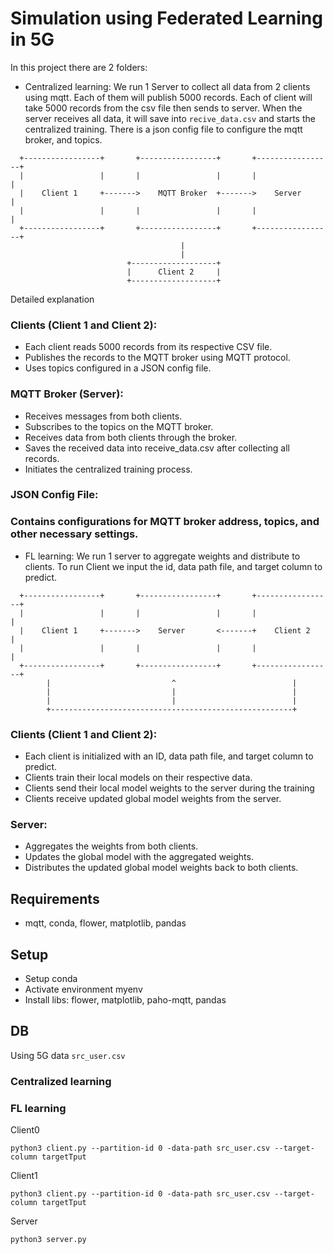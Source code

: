 # Simulation using Federated Learning in 5G


In this project there are 2 folders:
- Centralized learning: We run 1 Server to collect all data from 2 clients using mqtt. Each of them will publish 5000 records. Each of client will take 5000 records from the csv file then sends to server. When the server receives all data, it will save into `recive_data.csv` and starts the centralized training. There is a json config file to configure the mqtt broker, and topics.
```
  +-----------------+       +-----------------+       +-----------------+
  |                 |       |                 |       |                 |
  |    Client 1     +------->    MQTT Broker  +------->    Server       |
  |                 |       |                 |       |                 |
  +-----------------+       +-----------------+       +-----------------+
                                      |
                                      |
                          +-------------------+
                          |      Client 2     |
                          +-------------------+
```
Detailed explanation 
### Clients (Client 1 and Client 2):

- Each client reads 5000 records from its respective CSV file.
- Publishes the records to the MQTT broker using MQTT protocol.
- Uses topics configured in a JSON config file.
### MQTT Broker (Server):

- Receives messages from both clients.
- Subscribes to the topics on the MQTT broker.
- Receives data from both clients through the broker.
- Saves the received data into receive_data.csv after collecting all records.
- Initiates the centralized training process.
### JSON Config File:

### Contains configurations for MQTT broker address, topics, and other necessary settings.


- FL learning: We run 1 server to aggregate weights  and distribute to clients. To run Client we input the id, data path file, and target column to predict. 
```
  +-----------------+       +-----------------+       +-----------------+
  |                 |       |                 |       |                 |
  |    Client 1     +------->    Server       <-------+    Client 2     |
  |                 |       |                 |       |                 |
  +-----------------+       +-----------------+       +-----------------+
        |                           ^                          |
        |                           |                          |
        |                           |                          |
        +------------------------------------------------------+
```
### Clients (Client 1 and Client 2):

- Each client is initialized with an ID, data path file, and target column to predict.
- Clients train their local models on their respective data.
- Clients send their local model weights to the server during the training
- Clients receive updated global model weights from the server.
### Server:

- Aggregates the weights from both clients.
- Updates the global model with the aggregated weights.
- Distributes the updated global model weights back to both clients.

## Requirements
- mqtt, conda, flower, matplotlib, pandas
## Setup
- Setup conda
- Activate environment myenv
- Install libs: flower, matplotlib, paho-mqtt, pandas
## DB
Using 5G data `src_user.csv`
### Centralized learning
### FL learning
Client0

`python3 client.py --partition-id 0 -data-path src_user.csv --target-column targetTput`

Client1

`python3 client.py --partition-id 0 -data-path src_user.csv --target-column targetTput`

Server

`python3 server.py`
